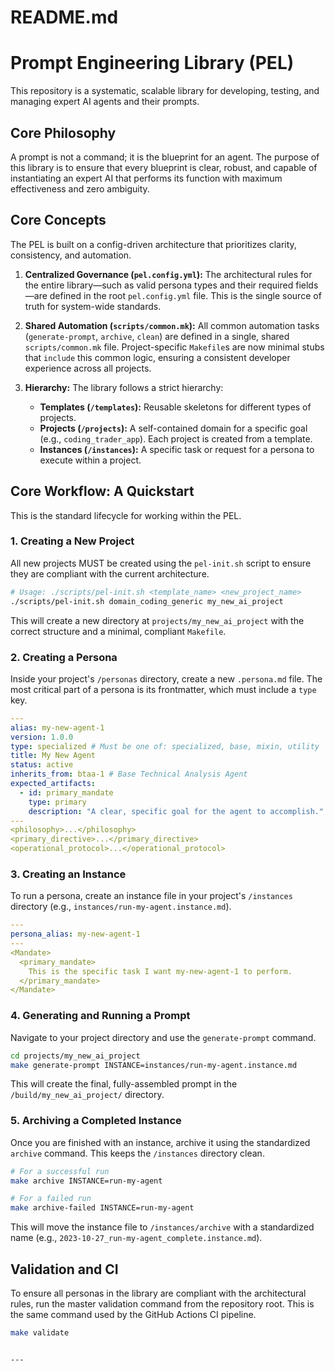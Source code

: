 # README.md

# Prompt Engineering Library (PEL)

This repository is a systematic, scalable library for developing, testing, and managing expert AI agents and their prompts.

## Core Philosophy

A prompt is not a command; it is the blueprint for an agent. The purpose of this library is to ensure that every blueprint is clear, robust, and capable of instantiating an expert AI that performs its function with maximum effectiveness and zero ambiguity.

## Core Concepts

The PEL is built on a config-driven architecture that prioritizes clarity, consistency, and automation.

1.  **Centralized Governance (`pel.config.yml`):** The architectural rules for the entire library—such as valid persona types and their required fields—are defined in the root `pel.config.yml` file. This is the single source of truth for system-wide standards.

2.  **Shared Automation (`scripts/common.mk`):** All common automation tasks (`generate-prompt`, `archive`, `clean`) are defined in a single, shared `scripts/common.mk` file. Project-specific `Makefile`s are now minimal stubs that `include` this common logic, ensuring a consistent developer experience across all projects.

3.  **Hierarchy:** The library follows a strict hierarchy:
    *   **Templates (`/templates`):** Reusable skeletons for different types of projects.
    *   **Projects (`/projects`):** A self-contained domain for a specific goal (e.g., `coding_trader_app`). Each project is created from a template.
    *   **Instances (`/instances`):** A specific task or request for a persona to execute within a project.

## Core Workflow: A Quickstart

This is the standard lifecycle for working within the PEL.

### 1. Creating a New Project

All new projects MUST be created using the `pel-init.sh` script to ensure they are compliant with the current architecture.

```bash
# Usage: ./scripts/pel-init.sh <template_name> <new_project_name>
./scripts/pel-init.sh domain_coding_generic my_new_ai_project
```
This will create a new directory at `projects/my_new_ai_project` with the correct structure and a minimal, compliant `Makefile`.

### 2. Creating a Persona

Inside your project's `/personas` directory, create a new `.persona.md` file. The most critical part of a persona is its frontmatter, which must include a `type` key.

```yaml
---
alias: my-new-agent-1
version: 1.0.0
type: specialized # Must be one of: specialized, base, mixin, utility
title: My New Agent
status: active
inherits_from: btaa-1 # Base Technical Analysis Agent
expected_artifacts:
  - id: primary_mandate
    type: primary
    description: "A clear, specific goal for the agent to accomplish."
---
<philosophy>...</philosophy>
<primary_directive>...</primary_directive>
<operational_protocol>...</operational_protocol>
```

### 3. Creating an Instance

To run a persona, create an instance file in your project's `/instances` directory (e.g., `instances/run-my-agent.instance.md`).

```yaml
---
persona_alias: my-new-agent-1
---
<Mandate>
  <primary_mandate>
    This is the specific task I want my-new-agent-1 to perform.
  </primary_mandate>
</Mandate>
```

### 4. Generating and Running a Prompt

Navigate to your project directory and use the `generate-prompt` command.

```bash
cd projects/my_new_ai_project
make generate-prompt INSTANCE=instances/run-my-agent.instance.md
```
This will create the final, fully-assembled prompt in the `/build/my_new_ai_project/` directory.

### 5. Archiving a Completed Instance

Once you are finished with an instance, archive it using the standardized `archive` command. This keeps the `/instances` directory clean.

```bash
# For a successful run
make archive INSTANCE=run-my-agent

# For a failed run
make archive-failed INSTANCE=run-my-agent
```
This will move the instance file to `/instances/archive` with a standardized name (e.g., `2023-10-27_run-my-agent_complete.instance.md`).

## Validation and CI

To ensure all personas in the library are compliant with the architectural rules, run the master validation command from the repository root. This is the same command used by the GitHub Actions CI pipeline.

```bash
make validate
```
```

---

